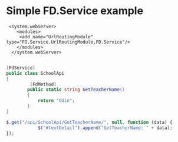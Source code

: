 

Simple FD.Service example
==========

```webconfig
 <system.webServer>
    <modules>
     <add name="UrlRoutingModule" type="FD.Service.UrlRoutingModule,FD.Service"/>
    </modules>
  </system.webServer>
````


```csharp

[FdService]
public class SchoolApi
{      
         [FdMethod]
        public static string GetTeacherName()
        {
            return "Odin";
        }
}
````

````javascript
$.get("/api/SchoolApi/GetTeacherName/", null, function (data) {
            $("#textDetail").append("GetTeacherName: " + data);
});
````



